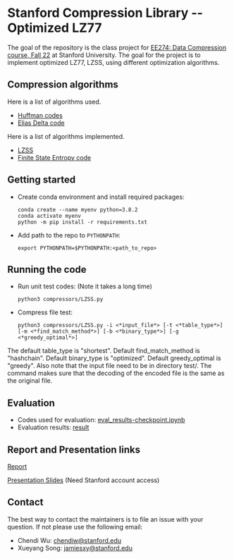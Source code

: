 
# Stanford Compression Library -- Optimized LZ77
The goal of the repository is the class project for [EE274: Data Compression course, Fall 22](https://stanforddatacompressionclass.github.io/Fall22/) at Stanford University. The goal for the project is to implement optimized LZ77, LZSS, using different optimization algorithms.

## Compression algorithms
Here is a list of algorithms used.
- [Huffman codes](compressors/huffman_coder.py)
- [Elias Delta code](compressors/elias_delta_uint_coder.py)

Here is a list of algorithms implemented.
- [LZSS](compressors/LZSS.py)
- [Finite State Entropy code](compressors/LZSS.py)

## Getting started
- Create conda environment and install required packages:
    ```
    conda create --name myenv python=3.8.2
    conda activate myenv
    python -m pip install -r requirements.txt
    ```
- Add path to the repo to `PYTHONPATH`:
    ```
    export PYTHONPATH=$PYTHONPATH:<path_to_repo>
    ```

## Running the code
- Run unit test codes: (Note it takes a long time)
    ```
    python3 compressors/LZSS.py
    ```
- Compress file test:
    ```
    python3 compressors/LZSS.py -i <*input_file*> [-t <*table_type*>] [-m <*find_match_method*>] [-b <*binary_type*>] [-g <*greedy_optimal*>]
    ```
The default table_type is "shortest". Default find_match_method is "hashchain". Default binary_type is "optimized". Default greedy_optimal is "greedy". Also note that the input file need to be in directory test/.
The command makes sure that the decoding of the encoded file is the same as the original file.

## Evaluation
- Codes used for evaluation:
[eval_results-checkpoint.ipynb](test/.ipynb_checkpoints)
- Evaluation results:
[result](test/result)

## Report and Presentation links
[Report](https://github.com/chendiw/stanford_compression_library_lz77/blob/main/project_report.pdf)

[Presentation Slides](https://docs.google.com/presentation/d/1IvNpNxeBvL9jRCT4w7LkT2Osie4XTMWMNh6xIjWzPNQ/edit?usp=sharing) (Need Stanford account access)

## Contact
The best way to contact the maintainers is to file an issue with your question.
If not please use the following email:
- Chendi Wu: chendiw@stanford.edu
- Xueyang Song: jamiesxy@stanford.edu
